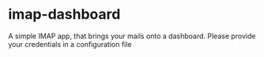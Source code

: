 imap-dashboard
==============

A simple IMAP app, that brings your mails onto a dashboard. Please provide your credentials in a configuration file
